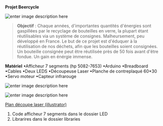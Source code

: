 
**Projet Beercycle**


![enter image description here](https://lh3.googleusercontent.com/VVJGjosjFbgUYx6yOzMhMV8c1y4b-9fZwZaC6NhVNMfh0mM6gaEK9O05_uELSuDbYDfAViV2Q5RSaQ=s200)
> **Objectif** : Chaque années, d'importantes quantités d'énergies sont gaspillées par le recyclage de bouteilles en verre, la plupart étant réutilisables via un système de consignes. Malheursement, peu développé en France. Le but de ce projet est d'éduquer à la réutilisation de nos déchets, afin que les bouteilles soient consignées. Un bouteille consignée peut être réutilisée près de 50 fois avant d'être fondue. Un gain en énérgie immense.


**Matériel**
•Afficheur 7 segments (hp 5082-7653)
•Arduino
•Breadboard
•Cables
•Deux LEDS
•Découpeuse Laser
•Planche de contreplaqué 60*30
•Servo moteur
•Capteur infrarouge

![enter image description here](https://lh3.googleusercontent.com/_kr6tOaOJH0MQcbc4nXG_yIgv8Pt8eJr8V69lmmbxGQyj5xi4fL_MZnB6KB1zgidUote4HneABmW_w=s300 "Montage") 

![enter image description here](https://lh3.googleusercontent.com/nr_rq9n4uXFE0Bh3WyMpTwvqyCoezgZXVM-ZQLE-PQ0W3bCxZlWHZ6EBnzYfX-JrNdQ3lPRJW9F5iw=s300 "Crémaillère pour pousser les pièces")

[Plan découpe laser (illustrator)](https://github.com/bzh2610/Hackathon-ENIB-2018/blob/master/PLAN.ai)
1. Code afficheur 7 segments dans le dossier LED
2. Librarires dans le dossier libraries
